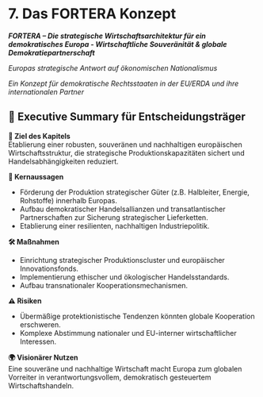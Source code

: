 # 7. Das FORTERA Konzept

_**FORTERA – Die strategische Wirtschaftsarchitektur für ein demokratisches Europa - Wirtschaftliche Souveränität & globale Demokratiepartnerschaft**_

_Europas strategische Antwort auf ökonomischen Nationalismus_

_Ein Konzept für demokratische Rechtsstaaten in der EU/ERDA und ihre internationalen Partner_

## **📘 Executive Summary für Entscheidungsträger**

**🎯 Ziel des Kapitels**\
Etablierung einer robusten, souveränen und nachhaltigen europäischen Wirtschaftsstruktur, die strategische Produktionskapazitäten sichert und Handelsabhängigkeiten reduziert.

**🧭 Kernaussagen**

* Förderung der Produktion strategischer Güter (z.B. Halbleiter, Energie, Rohstoffe) innerhalb Europas.
* Aufbau demokratischer Handelsallianzen und transatlantischer Partnerschaften zur Sicherung strategischer Lieferketten.
* Etablierung einer resilienten, nachhaltigen Industriepolitik.

**🛠 Maßnahmen**

* Einrichtung strategischer Produktionscluster und europäischer Innovationsfonds.
* Implementierung ethischer und ökologischer Handelsstandards.
* Aufbau transnationaler Kooperationsmechanismen.

**⚠️ Risiken**

* Übermäßige protektionistische Tendenzen könnten globale Kooperation erschweren.
* Komplexe Abstimmung nationaler und EU-interner wirtschaftlicher Interessen.

**🌍 Visionärer Nutzen**\
Eine souveräne und nachhaltige Wirtschaft macht Europa zum globalen Vorreiter in verantwortungsvollem, demokratisch gesteuertem Wirtschaftshandeln.
